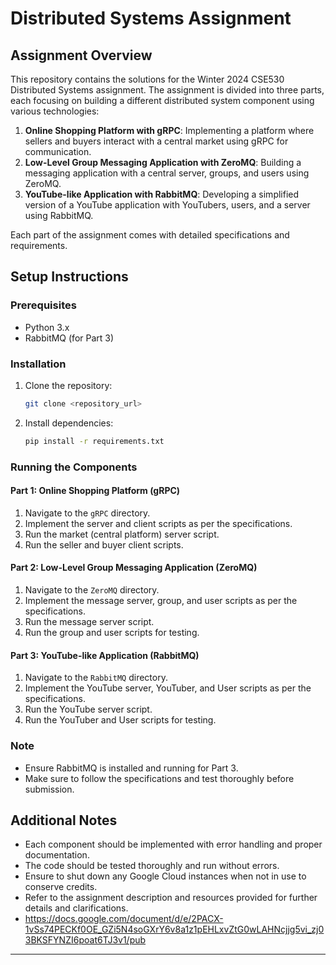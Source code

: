 # Distributed Systems Assignment

## Assignment Overview

This repository contains the solutions for the Winter 2024 CSE530 Distributed Systems assignment. The assignment is divided into three parts, each focusing on building a different distributed system component using various technologies:

1. **Online Shopping Platform with gRPC**: Implementing a platform where sellers and buyers interact with a central market using gRPC for communication.
2. **Low-Level Group Messaging Application with ZeroMQ**: Building a messaging application with a central server, groups, and users using ZeroMQ.
3. **YouTube-like Application with RabbitMQ**: Developing a simplified version of a YouTube application with YouTubers, users, and a server using RabbitMQ.

Each part of the assignment comes with detailed specifications and requirements.

## Setup Instructions

### Prerequisites

- Python 3.x
- RabbitMQ (for Part 3)

### Installation

1. Clone the repository:

    ```bash
    git clone <repository_url>
    ```

2. Install dependencies:

    ```bash
    pip install -r requirements.txt
    ```

### Running the Components

#### Part 1: Online Shopping Platform (gRPC)

1. Navigate to the `gRPC` directory.
2. Implement the server and client scripts as per the specifications.
3. Run the market (central platform) server script.
4. Run the seller and buyer client scripts.

#### Part 2: Low-Level Group Messaging Application (ZeroMQ)

1. Navigate to the `ZeroMQ` directory.
2. Implement the message server, group, and user scripts as per the specifications.
3. Run the message server script.
4. Run the group and user scripts for testing.

#### Part 3: YouTube-like Application (RabbitMQ)

1. Navigate to the `RabbitMQ` directory.
2. Implement the YouTube server, YouTuber, and User scripts as per the specifications.
3. Run the YouTube server script.
4. Run the YouTuber and User scripts for testing.

### Note

- Ensure RabbitMQ is installed and running for Part 3.
- Make sure to follow the specifications and test thoroughly before submission.

## Additional Notes

- Each component should be implemented with error handling and proper documentation.
- The code should be tested thoroughly and run without errors.
- Ensure to shut down any Google Cloud instances when not in use to conserve credits.
- Refer to the assignment description and resources provided for further details and clarifications.
- https://docs.google.com/document/d/e/2PACX-1vSs74PECKf0OE_GZi5N4soGXrY6v8a1z1pEHLxvZtG0wLAHNcjjg5vi_zj03BKSFYNZI6poat6TJ3v1/pub

---

